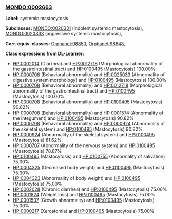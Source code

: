 
### [MONDO:0002663](http://purl.obolibrary.org/obo/MONDO_0002663)
**Label:** systemic mastocytosis

**Subclasses:** [MONDO:0020331](http://purl.obolibrary.org/obo/MONDO_0020331) (indolent systemic mastocytosis), [MONDO:0020333](http://purl.obolibrary.org/obo/MONDO_0020333) (aggressive systemic mastocytosis), 

**Corr. equiv. classes:** [Orphanet:98850](http://www.orpha.net/ORDO/Orphanet_98850), [Orphanet:98848](http://www.orpha.net/ORDO/Orphanet_98848), 

**Class expressions from DL-Learner:**

- [HP:0002014](http://purl.obolibrary.org/obo/HP_0002014) (Diarrhea) and [HP:0012718](http://purl.obolibrary.org/obo/HP_0012718) (Morphological abnormality of the gastrointestinal tract) and [HP:0100495](http://purl.obolibrary.org/obo/HP_0100495) (Mastocytosis) 100.00%
- [HP:0000708](http://purl.obolibrary.org/obo/HP_0000708) (Behavioral abnormality) and [HP:0025033](http://purl.obolibrary.org/obo/HP_0025033) (Abnormality of digestive system morphology) and [HP:0100495](http://purl.obolibrary.org/obo/HP_0100495) (Mastocytosis) 100.00%
- [HP:0000708](http://purl.obolibrary.org/obo/HP_0000708) (Behavioral abnormality) and [HP:0012718](http://purl.obolibrary.org/obo/HP_0012718) (Morphological abnormality of the gastrointestinal tract) and [HP:0100495](http://purl.obolibrary.org/obo/HP_0100495) (Mastocytosis) 100.00%
- [HP:0000708](http://purl.obolibrary.org/obo/HP_0000708) (Behavioral abnormality) and [HP:0100495](http://purl.obolibrary.org/obo/HP_0100495) (Mastocytosis) 90.82%
- [HP:0000708](http://purl.obolibrary.org/obo/HP_0000708) (Behavioral abnormality) and [HP:0001574](http://purl.obolibrary.org/obo/HP_0001574) (Abnormality of the integument) and [HP:0100495](http://purl.obolibrary.org/obo/HP_0100495) (Mastocytosis) 90.82%
- [HP:0000708](http://purl.obolibrary.org/obo/HP_0000708) (Behavioral abnormality) and [HP:0000924](http://purl.obolibrary.org/obo/HP_0000924) (Abnormality of the skeletal system) and [HP:0100495](http://purl.obolibrary.org/obo/HP_0100495) (Mastocytosis) 90.82%
- [HP:0000924](http://purl.obolibrary.org/obo/HP_0000924) (Abnormality of the skeletal system) and [HP:0100495](http://purl.obolibrary.org/obo/HP_0100495) (Mastocytosis) 81.62%
- [HP:0000707](http://purl.obolibrary.org/obo/HP_0000707) (Abnormality of the nervous system) and [HP:0100495](http://purl.obolibrary.org/obo/HP_0100495) (Mastocytosis) 78.87%
- [HP:0100495](http://purl.obolibrary.org/obo/HP_0100495) (Mastocytosis) and [HP:0100755](http://purl.obolibrary.org/obo/HP_0100755) (Abnormality of salivation) 75.00%
- [HP:0004325](http://purl.obolibrary.org/obo/HP_0004325) (Decreased body weight) and [HP:0100495](http://purl.obolibrary.org/obo/HP_0100495) (Mastocytosis) 75.00%
- [HP:0004323](http://purl.obolibrary.org/obo/HP_0004323) (Abnormality of body weight) and [HP:0100495](http://purl.obolibrary.org/obo/HP_0100495) (Mastocytosis) 75.00%
- [HP:0002028](http://purl.obolibrary.org/obo/HP_0002028) (Chronic diarrhea) and [HP:0100495](http://purl.obolibrary.org/obo/HP_0100495) (Mastocytosis) 75.00%
- [HP:0001824](http://purl.obolibrary.org/obo/HP_0001824) (Weight loss) and [HP:0100495](http://purl.obolibrary.org/obo/HP_0100495) (Mastocytosis) 75.00%
- [HP:0001507](http://purl.obolibrary.org/obo/HP_0001507) (Growth abnormality) and [HP:0100495](http://purl.obolibrary.org/obo/HP_0100495) (Mastocytosis) 75.00%
- [HP:0000217](http://purl.obolibrary.org/obo/HP_0000217) (Xerostomia) and [HP:0100495](http://purl.obolibrary.org/obo/HP_0100495) (Mastocytosis) 75.00%


